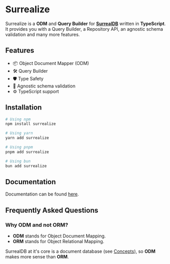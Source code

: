 # Surrealize

Surrealize is a **ODM** and **Query Builder** for [**SurrealDB**](https://surrealdb.com/) written in **TypeScript**.
It provides you with a Query Builder, a Repository API, an agnostic schema validation and many more features.

## Features

- 📦 Object Document Mapper (ODM)
- 🛠️ Query Builder
- 🛡️ Type Safety
- 📜 Agnostic schema validation
- ⚙️ TypeScript support

## Installation

```bash
# Using npm
npm install surrealize
```

```bash
# Using yarn
yarn add surrealize
```

```bash
# Using pnpm
pnpm add surrealize
```

```bash
# Using bun
bun add surrealize
```

## Documentation

Documentation can be found [here](https://surrealize.pages.dev).

## Frequently Asked Questions

### Why ODM and not ORM?

- **ODM** stands for Object Document Mapping.
- **ORM** stands for Object Relational Mapping.

SurrealDB at it's core is a document database (see [Concepts](https://surrealdb.com/docs/surrealdb/introduction/concepts)), so **ODM** makes more sense than **ORM**.
